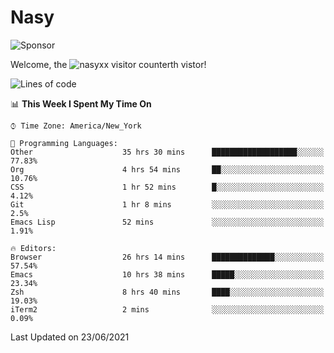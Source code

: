 # Nasy

<!--
<p align="center">
<img height="200" src="https://github-readme-stats.vercel.app/api?username=nasyxx&count_private=true&show_icons=true&theme=dracula&include_all_commits=true"/>
<img height="200" src="https://github-readme-stats.vercel.app/api/top-langs/?username=nasyxx&theme=dracula&hide=html,jupyter+notebook&count_private=true&show_icons=true"/>
</p>

  
----------------
-->

![Sponsor](https://img.shields.io/static/v1.svg?label=Sponsor&message=%E2%9D%A4&logo=GitHub&style=flat&color=pink)
 
Welcome, the ![nasyxx visitor counter](https://count.getloli.com/get/@nasyxx?theme=rule34)th vistor!
 
<!--START_SECTION:waka-->
![Lines of code](https://img.shields.io/badge/From%20Hello%20World%20I%27ve%20Written-5.4%20million%20lines%20of%20code-blue)

📊 **This Week I Spent My Time On** 

```text
⌚︎ Time Zone: America/New_York

💬 Programming Languages: 
Other                    35 hrs 30 mins      ███████████████████░░░░░░   77.83% 
Org                      4 hrs 54 mins       ██░░░░░░░░░░░░░░░░░░░░░░░   10.76% 
CSS                      1 hr 52 mins        █░░░░░░░░░░░░░░░░░░░░░░░░   4.12% 
Git                      1 hr 8 mins         ░░░░░░░░░░░░░░░░░░░░░░░░░   2.5% 
Emacs Lisp               52 mins             ░░░░░░░░░░░░░░░░░░░░░░░░░   1.91%

🔥 Editors: 
Browser                  26 hrs 14 mins      ██████████████░░░░░░░░░░░   57.54% 
Emacs                    10 hrs 38 mins      █████░░░░░░░░░░░░░░░░░░░░   23.34% 
Zsh                      8 hrs 40 mins       ████░░░░░░░░░░░░░░░░░░░░░   19.03% 
iTerm2                   2 mins              ░░░░░░░░░░░░░░░░░░░░░░░░░   0.09%

```


 Last Updated on 23/06/2021
<!--END_SECTION:waka-->

<!-- ![visitors](https://visitor-badge.laobi.icu/badge?page_id=nasyxx.nasyxx) -->
